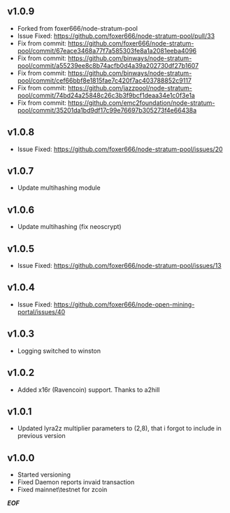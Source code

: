 ## v1.0.9
* Forked from foxer666/node-stratum-pool
* Issue Fixed: https://github.com/foxer666/node-stratum-pool/pull/33
* Fix from commit: https://github.com/foxer666/node-stratum-pool/commit/67eace3468a77f7a585303fe8a1a2081eeba4096
* Fix from commit: https://github.com/binways/node-stratum-pool/commit/a55239ee8c8b74acfb0d4a39a202730df27b1607
* Fix from commit: https://github.com/binways/node-stratum-pool/commit/cef66bbf8e1815fae7c420f7ac403788852c9117
* Fix from commit: https://github.com/jazzpool/node-stratum-pool/commit/74bd24a25848c26c3b3f9bcf1deaa34e1c0f3e1a
* Fix from commit: https://github.com/emc2foundation/node-stratum-pool/commit/35201da1bd9df17c99e76697b305273f4e66438a

## v1.0.8
* Issue Fixed: https://github.com/foxer666/node-stratum-pool/issues/20

## v1.0.7
* Update multihashing module

## v1.0.6
* Update multihashing (fix neoscrypt)

## v1.0.5
* Issue Fixed: https://github.com/foxer666/node-stratum-pool/issues/13

## v1.0.4
* Issue Fixed: https://github.com/foxer666/node-open-mining-portal/issues/40

## v1.0.3
* Logging switched to winston

## v1.0.2
* Added x16r (Ravencoin) support. Thanks to a2hill

## v1.0.1
* Updated lyra2z multiplier parameters to (2,8), that i forgot to include in previous version

## v1.0.0
* Started versioning
* Fixed Daemon reports invaid transaction
* Fixed mainnet\testnet for zcoin

***EOF***
